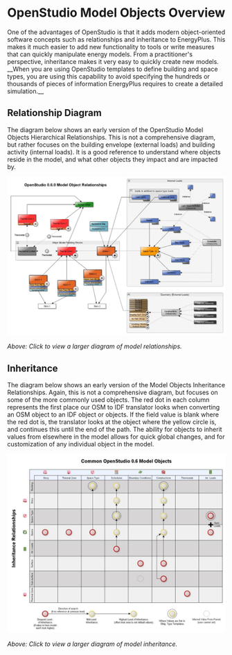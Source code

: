 <h1>OpenStudio Model Objects Overview</h1>
One of the advantages of OpenStudio is that it adds modern object-oriented software concepts such as relationships and inheritance to EnergyPlus. This makes it much easier to add new functionality to tools or write measures that can quickly manipulate energy models. From a practitioner's perspective, inheritance makes it very easy to quickly create new models. __When you are using OpenStudio templates to define building and space types, you are using this capability to avoid specifying the hundreds or thousands of pieces of information EnergyPlus requires to create a detailed simulation.__

## Relationship Diagram
The diagram below shows an early version of the OpenStudio Model Objects Hierarchical Relationships. This is not a comprehensive diagram, but rather focuses on the building envelope (external loads) and building activity (internal loads). It is a good reference to understand where objects reside in the model, and what other objects they impact and are impacted by.

[![Model Object Relationships](img/model/model_object_relationships.jpg "Click to view")](img/model/model_object_relationships.jpg)

*Above: Click to view a larger diagram of model relationships.*

## Inheritance
The diagram below shows an early version of the Model Objects Inheritance Relationships. Again, this is not a comprehensive diagram, but focuses on some of the more commonly used objects. The red dot in each column represents the first place our OSM to IDF translator looks when converting an OSM object to an IDF object or objects. If the field value is blank where the red dot is, the translator looks at the object where the yellow circle is, and continues this until the end of the path. The ability for objects to inherit values from elsewhere in the model allows for quick global changes, and for customization of any individual object in the model.

[![OpenStudio Inheritance](img/model/openstudio_inheritance.jpg "Click to view")](img/model/openstudio_inheritance.jpg)

*Above: Click to view a larger diagram of model inheritance.*
